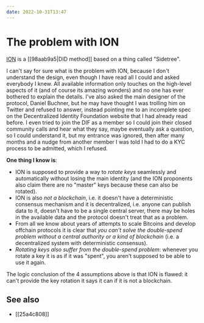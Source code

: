 ```yaml
---
date: 2022-10-31T13:47
---
```


# The problem with ION

[ION](https://techcommunity.microsoft.com/t5/identity-standards-blog/ion-we-have-liftoff/ba-p/1441555) is a [[98aab9a5|DID method]] based on a thing called "Sidetree".

I can't say for sure what is the problem with ION, because I don't understand the design, even though I have read all I could and asked everybody I knew. All available information only touches on the high-level aspects of it (and of course its amazing wonders) and no one has ever bothered to explain the details. I've also asked the main designer of the protocol, Daniel Buchner, but he may have thought I was trolling him on Twitter and refused to answer, instead pointing me to an incomplete spec on the Decentralized Identity Foundation website that I had already read before. I even tried to join the DIF as a member so I could join their closed community calls and hear what they say, maybe eventually ask a question, so I could understand it, but my entrance was ignored, then after many months and a nudge from another member I was told I had to do a KYC process to be admitted, which I refused.

**One thing I know is**:

  - ION is supposed to provide a way to _rotate keys_ seamlessly and automatically without losing the main identity (and the ION proponents also claim there are no "master" keys because these can also be rotated).
  - ION is also _not a blockchain_, i.e. it doesn't have a deterministic consensus mechanism and it is decentralized, i.e. anyone can publish data to it, doesn't have to be a single central server, there may be holes in the available data and the protocol doesn't treat that as a problem.
  - From all we know about years of attempts to scale Bitcoins and develop offchain protocols it is clear that _you can't solve the double-spend problem without a central authority or a kind of blockchain_ (i.e. a decentralized system with deterministic consensus).
  - _Rotating keys also suffer from the double-spend problem_: whenever you rotate a key it is as if it was "spent", you aren't supposed to be able to use it again.

The logic conclusion of the 4 assumptions above is that ION is flawed: it can't provide the key rotation it says it can if it is not a blockchain.

## See also

- [[25a4c808]]
